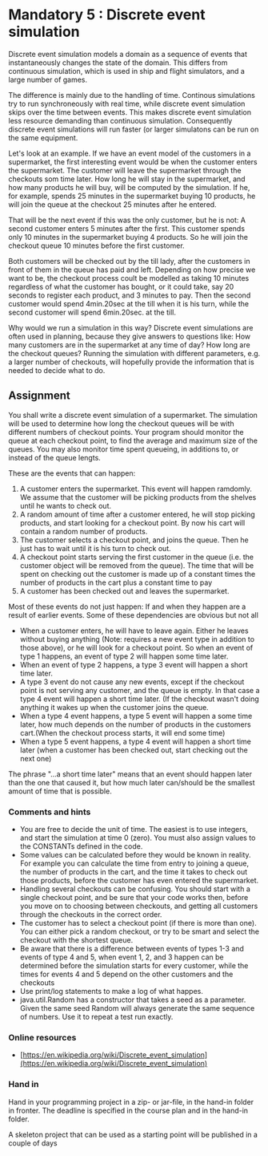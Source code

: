 # Mandatory 5 : Discrete event simulation

Discrete event simulation models a domain as a sequence of events that instantaneously changes the state of the domain. This differs from continuous simulation, which is used in ship and flight simulators, and a large number of games.

The difference is mainly due to the handling of time. Continous simulations try to run synchroneously with real time, while discrete event simulation skips over the time between events. This makes discrete event simulation less resource demanding than continuous simulation. Consequently discrete event simulations will run faster (or larger simulatons can be run on the same equipment.

Let's look at an example. If we have an event model of the customers in a supermarket, the first interesting event would be when the customer enters the supermarket. The customer will leave the supermarket through the checkouts som time later. How long he will stay in the supermarket, and how many products he will buy, will be computed by the simulation. If he, for example, spends 25 minutes in the supermarket buying 10 products, he will join the queue at the checkout 25 minutes after he entered.

That will be the next event if this was the only customer, but he is not: A second customer enters 5 minutes after the first. This customer spends only 10 minutes in the supermarket buying 4 products. So he will join the checkout queue 10 minutes before the first customer.

Both customers will be checked out by the till lady, after the customers in front of them in the queue has paid and left. Depending on how precise we want to be, the checkout process coult be modelled as taking 10 minutes regardless of what the customer has bought, or it could take, say 20 seconds to register each product, and 3 minutes to pay. Then the second customer would spend 4min.20sec at the till when it is his turn, while the second customer will spend 6min.20sec. at the till.

Why would we run a simulation in this way? Discrete event simulations are often used in planning, because they give answers to questions like: How many customers are in the supermarket at any time of day? How long are the checkout queues? Running the simulation with different parameters, e.g. a larger number of checkouts, will hopefully provide the information that is needed to decide what to do.

## Assignment

You shall write a discrete event simulation of a supermarket. The simulation will be used to determine how long the checkout queues will be with different numbers of checkout points. Your program should monitor the queue at each checkout point, to find the average and maximum size of the queues. You may also monitor time spent queueing, in additions to, or instead of the queue lengts.

These are the events that can happen:

1.  A customer enters the supermarket. This event will happen ramdomly. We assume that the customer will be picking products from the shelves until he wants to check out.
2.  A random amount of time after a customer entered, he will stop picking products, and start looking for a checkout point. By now his cart will contain a random number of products.
3.  The customer selects a checkout point, and joins the queue. Then he just has to wait until it is his turn to check out.
4.  A checkout point starts serving the first customer in the queue (i.e. the customer object will be removed from the queue). The time that will be spent on checking out the customer is made up of a constant times the number of products in the cart plus a constant time to pay
5.  A customer has been checked out and leaves the supermarket.

Most of these events do not just happen: If and when they happen are a result of earlier events. Some of these dependencies are obvious but not all

*   When a customer enters, he will have to leave again. Either he leaves without buying anything (Note: requires a new event type in addition to those above), or he will look for a checkout point. So when an event of type 1 happens, an event of type 2 will happen some time later.
*   When an event of type 2 happens, a type 3 event will happen a short time later.
*   A type 3 event do not cause any new events, except if the checkout point is not serving any customer, and the queue is empty. In that case a type 4 event will happen a short time later. (If the checkout wasn't doing anything it wakes up when the customer joins the queue.
*   When a type 4 event happens, a type 5 event will happen a some time later, how much depends on the number of products in the customers cart.(When the checkout process starts, it will end some time)
*   When a type 5 event happens, a type 4 event will happen a short time later (when a customer has been checked out, start checking out the next one)

The phrase "...a short time later" means that an event should happen later than the one that caused it, but how much later can/should be the smallest amount of time that is possible.

### Comments and hints

*   You are free to decide the unit of time. The easiest is to use integers, and start the simulation at time 0 (zero). You must also assign values to the CONSTANTs defined in the code.
*   Some values can be calculated before they would be known in reality. For example you can calculate the time from entry to joining a queue, the number of products in the cart, and the time it takes to check out those products, before the customer has even entered the supermarket.
*   Handling several checkouts can be confusing. You should start with a single checkout point, and be sure that your code works then, before you move on to choosing between checkouts, and getting all customers through the checkouts in the correct order.
*   The customer has to select a checkout point (if there is more than one). You can either pick a random checkout, or try to be smart and select the checkout with the shortest queue.
*   Be aware that there is a difference between events of types 1-3 and events of type 4 and 5, when event 1, 2, and 3 happen can be determined before the simulation starts for every customer, while the times for events 4 and 5 depend on the other customers and the checkouts
*   Use print/log statements to make a log of what happes.
*   java.util.Random has a constructor that takes a seed as a parameter. Given the same seed Random will always generate the same sequence of numbers. Use it to repeat a test run exactly.

### Online resources

*   [https://en.wikipedia.org/wiki/Discrete_event_simulation](https://en.wikipedia.org/wiki/Discrete_event_simulation)

### Hand in

Hand in your programming project in a zip- or jar-file, in the hand-in folder in fronter. The deadline is specified in the course plan and in the hand-in folder.

A skeleton project that can be used as a starting point will be published in a couple of days
